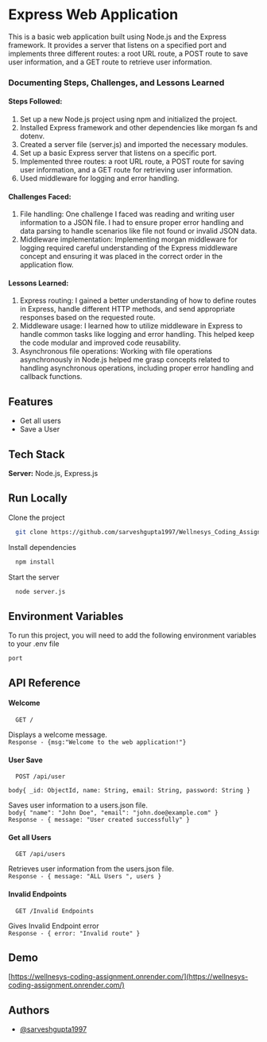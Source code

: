 # Express Web Application

This is a basic web application built using Node.js and the Express framework. It provides a server that listens on a specified port and implements three different routes: a root URL route, a POST route to save user information, and a GET route to retrieve user information.

### Documenting Steps, Challenges, and Lessons Learned

#### Steps Followed:
1. Set up a new Node.js project using npm and initialized the project.
2. Installed Express framework and other dependencies like morgan fs and dotenv.
3. Created a server file (server.js) and imported the necessary modules.
4. Set up a basic Express server that listens on a specific port.
5. Implemented three routes: a root URL route, a POST route for saving user information, and a GET route for retrieving user information.
6. Used middleware for logging and error handling.

#### Challenges Faced:
1. File handling: One challenge I faced was reading and writing user information to a JSON file. I had to ensure proper error handling and data parsing to handle scenarios like file not found or invalid JSON data.
2. Middleware implementation: Implementing morgan middleware for logging  required careful understanding of the Express middleware concept and ensuring it was placed in the correct order in the application flow.

#### Lessons Learned:
1. Express routing: I gained a better understanding of how to define routes in Express, handle different HTTP methods, and send appropriate responses based on the requested route.
2. Middleware usage: I learned how to utilize middleware in Express to handle common tasks like logging and error handling. This helped keep the code modular and improved code reusability.
3. Asynchronous file operations: Working with file operations asynchronously in Node.js helped me grasp concepts related to handling asynchronous operations, including proper error handling and callback functions.

## Features

- Get all users
- Save a User

## Tech Stack

**Server:** Node.js, Express.js


## Run Locally

Clone the project

```bash
  git clone https://github.com/sarveshgupta1997/Wellnesys_Coding_Assignment.git
```

Install dependencies

```bash
  npm install
```

Start the server

```bash
  node server.js
```

## Environment Variables

To run this project, you will need to add the following environment variables to your .env file


`port`


## API Reference

#### Welcome

```http
  GET /
```

Displays a welcome message.  
`Response - {msg:"Welcome to the web application!"} `

#### User Save

```http
  POST /api/user
```
`body{
  _id: ObjectId,
  name: String,
  email: String,
  password: String
}`

Saves user information to a users.json file.  
`body{
  "name": "John Doe",
  "email": "john.doe@example.com"
}`  
`Response - { message: "User created successfully" } `

#### Get all Users

```http
  GET /api/users
```

Retrieves user information from the users.json file.  
`Response - { message: "ALL Users ", users } `


#### Invalid Endpoints

```http
  GET /Invalid Endpoints
```
Gives Invalid Endpoint error  
`Response - { error: "Invalid route" } `


## Demo

[https://wellnesys-coding-assignment.onrender.com/](https://wellnesys-coding-assignment.onrender.com/)

## Authors

- [@sarveshgupta1997](https://github.com/sarveshgupta1997)

